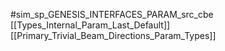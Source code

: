 #sim_sp_GENESIS_INTERFACES_PARAM_src_cbe
[[Types_Internal_Param_Last_Default]]
[[Primary_Trivial_Beam_Directions_Param_Types]]
